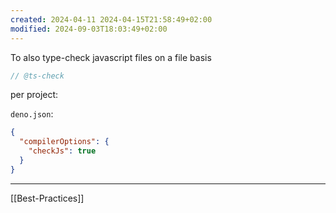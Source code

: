 ```yaml
---
created: 2024-04-11 2024-04-15T21:58:49+02:00
modified: 2024-09-03T18:03:49+02:00
---
```

To also type-check javascript files on a file basis

```js
// @ts-check
```

per project:

`deno.json`:

```json
{
  "compilerOptions": {
    "checkJs": true
  }
}
```

---

[[Best-Practices]]

